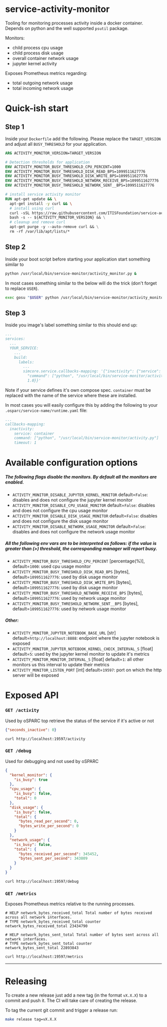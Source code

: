 # service-activity-monitor

Tooling for monitoring processes activity inside a docker container. Depends on python and the well supported `psutil` package.

Monitors:
  - child process cpu usage
  - child process disk usage
  - overall container network usage
  - jupyter kernel activity

Exposes Prometheus metrics regarding:
  - total outgoing network usage
  - total incoming network usage

# Quick-ish start

## Step 1

Inside your `Dockerfile` add the following. Please replace the `TARGET_VERSION` and adjust all `BUSY_THRESHOLD` for your application.

```Dockerfile
ARG ACTIVITY_MONITOR_VERSION=TARGET_VERSION

# Detection thresholds for application
ENV ACTIVITY_MONITOR_BUSY_THRESHOLD_CPU_PERCENT=1000
ENV ACTIVITY_MONITOR_BUSY_THRESHOLD_DISK_READ_BPS=1099511627776
ENV ACTIVITY_MONITOR_BUSY_THRESHOLD_DISK_WRITE_BPS=1099511627776
ENV ACTIVITY_MONITOR_BUSY_THRESHOLD_NETWORK_RECEIVE_BPS=1099511627776
ENV ACTIVITY_MONITOR_BUSY_THRESHOLD_NETWORK_SENT__BPS=1099511627776

# install service activity monitor
RUN apt-get update && \
  apt-get install -y curl && \
  # install using curl
  curl -sSL https://raw.githubusercontent.com/ITISFoundation/service-activity-monitor/main/scripts/install.sh | \
  bash -s -- ${ACTIVITY_MONITOR_VERSION} && \
  # cleanup and remove curl
  apt-get purge -y --auto-remove curl && \
  rm -rf /var/lib/apt/lists/*
```

## Step 2

Inside your boot script before starting your application start something similar to 

```bash
python /usr/local/bin/service-monitor/activity_monitor.py &
```

In most cases something similar to the below will do the trick (don't forget to replace `USER`).

```bash
exec gosu "$USER" python /usr/local/bin/service-monitor/activity_monitor.py &
```

## Step 3

Inside you image's label something similar to this should end up: 

```yaml
...
services:
  ...
  YOUR_SERVICE:
    ...
    build:
      labels:
        ...
        simcore.service.callbacks-mapping: '{"inactivity": {"service": "container",
          "command": ["python", "/usr/local/bin/service-monitor/activity.py"], "timeout":
          1.0}}'
```
Note if your service defines it's own compose spec. `container` must be replaced with the name of the service where these are installed.

In most cases you will easily configure this by adding the following to your `.osparc/service-name/runtime.yaml` file:

```yaml
...
callbacks-mapping:
  inactivity:
    service: container
    command: ["python", "/usr/local/bin/service-monitor/activity.py"]
    timeout: 1
```
# Available configuration options

##### The following flags disable the monitors. By default all the monitors are enabled.
- `ACTIVITY_MONITOR_DISABLE_JUPYTER_KERNEL_MONITOR` default=`False`: disables and does not configure the jupyter kernel monitor
- `ACTIVITY_MONITOR_DISABLE_CPU_USAGE_MONITOR` default=`False`: disables and does not configure the cpu usage monitor
- `ACTIVITY_MONITOR_DISABLE_DISK_USAGE_MONITOR` default=`False`: disables and does not configure the disk usage monitor
- `ACTIVITY_MONITOR_DISABLE_NETWORK_USAGE_MONITOR` default=`False`: disables and does not configure the network usage monitor

##### All the following env vars are to be interpreted as follows: if the value is greater than (>) threshold, the corresponding manager will report busy.
- `ACTIVITY_MONITOR_BUSY_THRESHOLD_CPU_PERCENT` [percentage(%)], default=`1000`: used cpu usage monitor
- `ACTIVITY_MONITOR_BUSY_THRESHOLD_DISK_READ_BPS` [bytes], default=`1099511627776`: used by disk usage monitor
- `ACTIVITY_MONITOR_BUSY_THRESHOLD_DISK_WRITE_BPS` [bytes], default=`1099511627776`: used by disk usage monitor
- `ACTIVITY_MONITOR_BUSY_THRESHOLD_NETWORK_RECEIVE_BPS` [bytes], default=`1099511627776`: used by network usage monitor
- `ACTIVITY_MONITOR_BUSY_THRESHOLD_NETWORK_SENT__BPS` [bytes], default=`1099511627776`: used by network usage monitor

##### Other:
- `ACTIVITY_MONITOR_JUPYTER_NOTEBOOK_BASE_URL` [str] default=`http://localhost:8888`: endpoint where the jupyter notebook is exposed
- `ACTIVITY_MONITOR_JUPYTER_NOTEBOOK_KERNEL_CHECK_INTERVAL_S` [float] default=`5`: used by the jupyter kernel monitor to update it's metrics
- `ACTIVITY_MONITOR_MONITOR_INTERVAL_S` [float] default=`1`: all other monitors us this interval to update their metrics
- `ACTIVITY_MONITOR_LISTEN_PORT` [int] default=`19597`: port on which the http server will be exposed



# Exposed API


### `GET /activity`

Used by oSPARC top retrieve the status of the service if it's active or not

```json
{"seconds_inactive": 0}
```

```bash
curl http://localhost:19597/activity
```

### `GET /debug`

Used for debugging and not used by oSPARC

```json
{
  "kernel_monitor": {
    "is_busy": true
  }, 
  "cpu_usage": {
    "is_busy": false, 
    "total": 0
  }, 
  "disk_usage": {
    "is_busy": false,
    "total": {
      "bytes_read_per_second": 0,
      "bytes_write_per_second": 0
    }
  }, 
  "network_usage": {
    "is_busy": false, 
    "total": {
      "bytes_received_per_second": 345452, 
      "bytes_sent_per_second": 343809
    }
  }
}
```

```bash
curl http://localhost:19597/debug
```

### `GET /metrics`

Exposes Prometheus metrics relative to the running processes.

```
# HELP network_bytes_received_total Total number of bytes received across all network interfaces.
# TYPE network_bytes_received_total counter
network_bytes_received_total 23434790

# HELP network_bytes_sent_total Total number of bytes sent across all network interfaces.
# TYPE network_bytes_sent_total counter
network_bytes_sent_total 22893843
```

```bash
curl http://localhost:19597/metrics
```

---

# Releasing

To create a new release just add a new tag (in the format `vX.X.X`) to a commit and push it. The CI will take care of creating the release.

To tag the current git commit and trigger a release run:

```bash
make release tag=vX.X.X
```